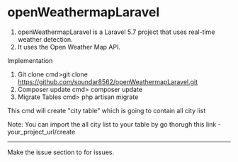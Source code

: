 # openWeathermapLaravel
1. openWeathermapLaravel is a Laravel 5.7 project that uses real-time weather detection.
2. It uses the Open Weather Map API.

Implementation
1. Git clone
cmd>git clone https://github.com/soundar8562/openWeathermapLaravel.git
2. Composer update
cmd> composer update
3. Migrate Tables
cmd> php artisan migrate

This cmd will create "city table" which is going to contain all city list

Note: You can import the all city list to your table by go thorugh this link - your_project_url/create

****************************************************************************************************
Make the issue section to for issues.
